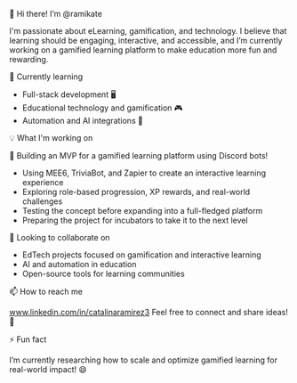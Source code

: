 👋 Hi there! I’m @ramikate

I'm passionate about eLearning, gamification, and technology. I believe that learning should be engaging, interactive, and accessible, and I’m currently working on a gamified learning platform to make education more fun and rewarding.



🌱 Currently learning

- Full-stack development 🖥️
- Educational technology and gamification 🎮
- Automation and AI integrations 🤖



💡 What I'm working on

🚀 Building an MVP for a gamified learning platform using Discord bots!
- Using MEE6, TriviaBot, and Zapier to create an interactive learning experience
- Exploring role-based progression, XP rewards, and real-world challenges
- Testing the concept before expanding into a full-fledged platform
- Preparing the project for incubators to take it to the next level



🤝 Looking to collaborate on

- EdTech projects focused on gamification and interactive learning
- AI and automation in education
- Open-source tools for learning communities



📫 How to reach me

www.linkedin.com/in/catalinaramirez3
Feel free to connect and share ideas! 🚀



⚡ Fun fact

I’m currently researching how to scale and optimize gamified learning for real-world impact! 😄

<!---
ramikate/ramikate is a ✨ special ✨ repository because its `README.md` (this file) appears on your GitHub profile.
You can click the Preview link to take a look at your changes.
--->
